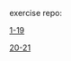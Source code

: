 exercise repo:

[1-19](https://github.com/YouqinS/full-stack-open-pokedex)

[20-21](https://github.com/YouqinS/LotteryNumberService)

